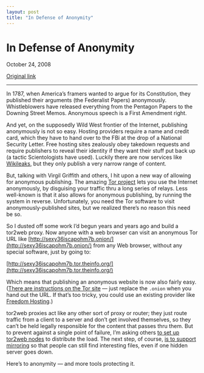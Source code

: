 ```yaml
---
layout: post
title: "In Defense of Anonymity"
---
```

In Defense of Anonymity
=======================

October 24, 2008

[Original link](http://www.aaronsw.com/weblog/tor2web)

* * * * *

In 1787, when America’s framers wanted to argue for its Constitution,
they published their arguments (the Federalist Papers) anonymously.
Whistleblowers have released everything from the Pentagon Papers to the
Downing Street Memos. Anonymous speech is a First Amendment right.

And yet, on the supposedly Wild West frontier of the Internet,
publishing anonymously is not so easy. Hosting providers require a name
and credit card, which they have to hand over to the FBi at the drop of
a National Security Letter. Free hosting sites zealously obey takedown
requests and require publishers to reveal their identity if they want
their stuff put back up (a tactic Scientologists have used). Luckily
there are now services like [Wikileaks](http://wikileaks.org/), but they
only publish a very narrow range of content.

But, talking with Virgil Griffith and others, I hit upon a new way of
allowing for anonymous publishing. The amazing [Tor
project](http://www.torproject.org/) lets you use the Internet
anonymously, by disguising your traffic thru a long series of relays.
Less well-known is that it also allows for anonymous publishing, by
running the system in reverse. Unfortunately, you need the Tor software
to visit anonymously-published sites, but we realized there’s no reason
this need be so.

So I dusted off some work I’d begun years and years ago and build a
tor2web proxy. Now anyone with a web browser can visit an anonymous Tor
URL like
[http://sexy36iscapohm7b.onion/](http://sexy36iscapohm7b.onion/) from
any Web browser, without any special software, just by going to:

[http://sexy36iscapohm7b.tor.theinfo.org/](http://sexy36iscapohm7b.tor.theinfo.org/)

Which means that publishing an anonymous website is now also fairly
easy. ([There are instructions on the Tor
site](https://www.torproject.org/docs/tor-hidden-service.html.en) — just
replace the `.onion` when you hand out the URL. If that’s too tricky,
you could use an existing provider like [Freedom
Hosting](http://xqz3u5drneuzhaeo.tor.theinfo.org/).)

tor2web proxies act like any other sort of proxy or router; they just
route traffic from a client to a server and don’t get involved
themselves, so they can’t be held legally responsible for the content
that passes thru them. But to prevent against a single point of failure,
I’m asking others [to set up tor2web
nodes](http://tor.theinfo.org/config) to distribute the load. The next
step, of course, [is to support
mirroring](http://tor.theinfo.org/mirror) so that people can still find
interesting files, even if one hidden server goes down.

Here’s to anonymity — and more tools protecting it.
